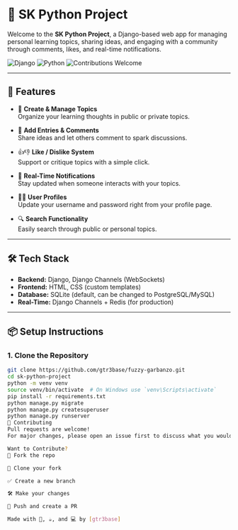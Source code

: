 # 🐍 SK Python Project

Welcome to the **SK Python Project**, a Django-based web app for managing personal learning topics, sharing ideas, and engaging with a community through comments, likes, and real-time notifications.

![Django](https://img.shields.io/badge/Powered%20By-Django-092E20?logo=django&logoColor=white)
![Python](https://img.shields.io/badge/Python-3.11+-blue?logo=python)
![Contributions Welcome](https://img.shields.io/badge/PRs-welcome-brightgreen.svg)

---

## 🚀 Features

- 📝 **Create & Manage Topics**  
  Organize your learning thoughts in public or private topics.

- 💬 **Add Entries & Comments**  
  Share ideas and let others comment to spark discussions.

- 👍👎 **Like / Dislike System**  
  Support or critique topics with a simple click.

- 🔔 **Real-Time Notifications**  
  Stay updated when someone interacts with your topics.

- 🧑‍💻 **User Profiles**  
  Update your username and password right from your profile page.

- 🔍 **Search Functionality**  
  Easily search through public or personal topics.

---

## 🛠️ Tech Stack

- **Backend:** Django, Django Channels (WebSockets)
- **Frontend:** HTML, CSS (custom templates)
- **Database:** SQLite (default, can be changed to PostgreSQL/MySQL)
- **Real-Time:** Django Channels + Redis (for production)

---

## 📦 Setup Instructions

### 1. Clone the Repository
```bash
git clone https://github.com/gtr3base/fuzzy-garbanzo.git
cd sk-python-project
python -m venv venv
source venv/bin/activate  # On Windows use `venv\Scripts\activate`
pip install -r requirements.txt
python manage.py migrate
python manage.py createsuperuser
python manage.py runserver
🤝 Contributing
Pull requests are welcome!
For major changes, please open an issue first to discuss what you would like to change.

Want to Contribute?
🍴 Fork the repo

👯 Clone your fork

✅ Create a new branch

🛠️ Make your changes

🚀 Push and create a PR

Made with 🧠, ☕, and 💻 by [gtr3base]
